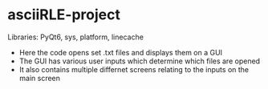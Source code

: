 # asciiRLE-project

Libraries: PyQt6, sys, platform, linecache

- Here the code opens set .txt files and displays them on a GUI
- The GUI has various user inputs which determine which files are opened
- It also contains multiple differnet screens relating to the inputs on the main screen
